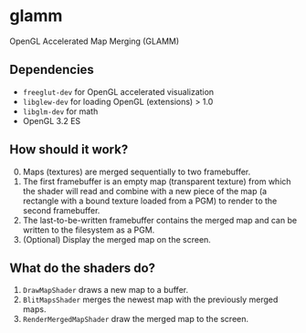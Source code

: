 # glamm
OpenGL Accelerated Map Merging (GLAMM)

## Dependencies

- `freeglut-dev` for OpenGL accelerated visualization
- `libglew-dev` for loading OpenGL (extensions) > 1.0
- `libglm-dev` for math
- OpenGL 3.2 ES

## How should it work?

0. Maps (textures) are merged sequentially to two framebuffer.
1. The first framebuffer is an empty map (transparent texture) from which the shader will read and combine with a new piece of the map (a rectangle with a bound texture loaded from a PGM) to render to the second framebuffer.
2. The last-to-be-written framebuffer contains the merged map and can be written to the filesystem as a PGM. 
3. (Optional) Display the merged map on the screen.

## What do the shaders do?

1. `DrawMapShader` draws a new map to a buffer.
2. `BlitMapsShader` merges the newest map with the previously merged maps.
3. `RenderMergedMapShader` draw the merged map to the screen.